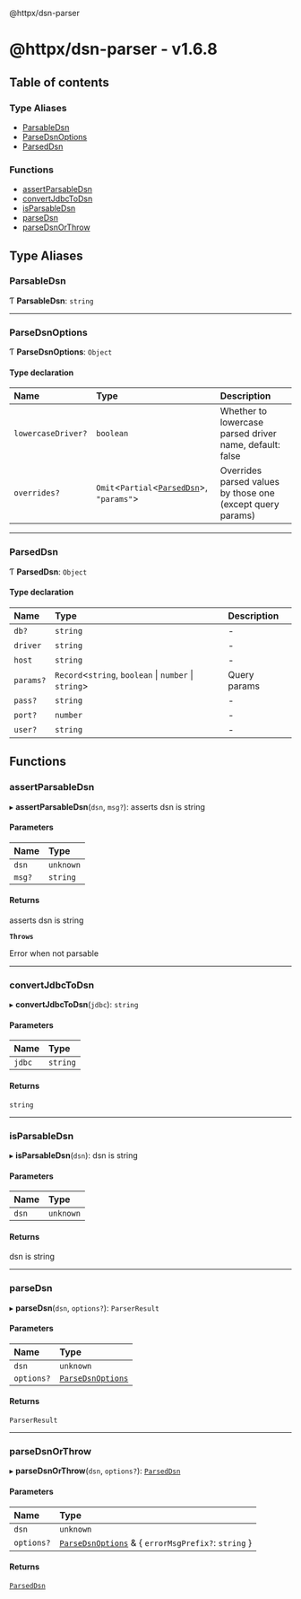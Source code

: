 @httpx/dsn-parser

# @httpx/dsn-parser - v1.6.8

## Table of contents

### Type Aliases

- [ParsableDsn](README.md#parsabledsn)
- [ParseDsnOptions](README.md#parsedsnoptions)
- [ParsedDsn](README.md#parseddsn)

### Functions

- [assertParsableDsn](README.md#assertparsabledsn)
- [convertJdbcToDsn](README.md#convertjdbctodsn)
- [isParsableDsn](README.md#isparsabledsn)
- [parseDsn](README.md#parsedsn)
- [parseDsnOrThrow](README.md#parsedsnorthrow)

## Type Aliases

### ParsableDsn

Ƭ **ParsableDsn**: `string`

___

### ParseDsnOptions

Ƭ **ParseDsnOptions**: `Object`

#### Type declaration

| Name | Type | Description |
| :------ | :------ | :------ |
| `lowercaseDriver?` | `boolean` | Whether to lowercase parsed driver name, default: false |
| `overrides?` | `Omit`\<`Partial`\<[`ParsedDsn`](README.md#parseddsn)\>, ``"params"``\> | Overrides parsed values by those one (except query params) |

___

### ParsedDsn

Ƭ **ParsedDsn**: `Object`

#### Type declaration

| Name | Type | Description |
| :------ | :------ | :------ |
| `db?` | `string` | - |
| `driver` | `string` | - |
| `host` | `string` | - |
| `params?` | `Record`\<`string`, `boolean` \| `number` \| `string`\> | Query params |
| `pass?` | `string` | - |
| `port?` | `number` | - |
| `user?` | `string` | - |

## Functions

### assertParsableDsn

▸ **assertParsableDsn**(`dsn`, `msg?`): asserts dsn is string

#### Parameters

| Name | Type |
| :------ | :------ |
| `dsn` | `unknown` |
| `msg?` | `string` |

#### Returns

asserts dsn is string

**`Throws`**

Error when not parsable

___

### convertJdbcToDsn

▸ **convertJdbcToDsn**(`jdbc`): `string`

#### Parameters

| Name | Type |
| :------ | :------ |
| `jdbc` | `string` |

#### Returns

`string`

___

### isParsableDsn

▸ **isParsableDsn**(`dsn`): dsn is string

#### Parameters

| Name | Type |
| :------ | :------ |
| `dsn` | `unknown` |

#### Returns

dsn is string

___

### parseDsn

▸ **parseDsn**(`dsn`, `options?`): `ParserResult`

#### Parameters

| Name | Type |
| :------ | :------ |
| `dsn` | `unknown` |
| `options?` | [`ParseDsnOptions`](README.md#parsedsnoptions) |

#### Returns

`ParserResult`

___

### parseDsnOrThrow

▸ **parseDsnOrThrow**(`dsn`, `options?`): [`ParsedDsn`](README.md#parseddsn)

#### Parameters

| Name | Type |
| :------ | :------ |
| `dsn` | `unknown` |
| `options?` | [`ParseDsnOptions`](README.md#parsedsnoptions) & \{ `errorMsgPrefix?`: `string`  } |

#### Returns

[`ParsedDsn`](README.md#parseddsn)
